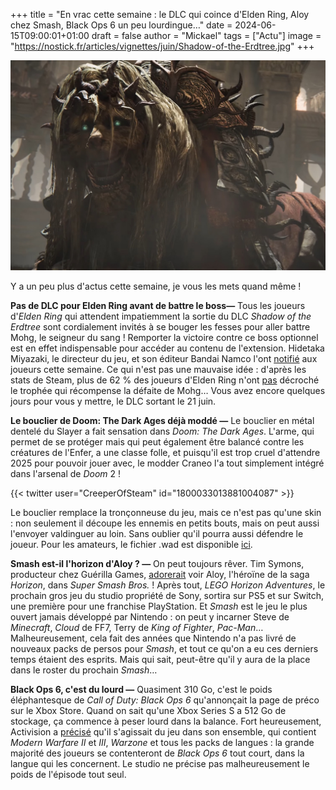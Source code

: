 +++
title = "En vrac cette semaine : le DLC qui coince d'Elden Ring, Aloy chez Smash, Black Ops 6 un peu lourdingue…"
date = 2024-06-15T09:00:01+01:00
draft = false
author = "Mickael"
tags = ["Actu"]
image = "https://nostick.fr/articles/vignettes/juin/Shadow-of-the-Erdtree.jpg"
+++

![Elden Ring: Shadow of the Erdtree](Shadow-of-the-Erdtree.jpg "Je vous jure ça fait pas mal les épines.")

Y a un peu plus d'actus cette semaine, je vous les mets quand même !

**Pas de DLC pour Elden Ring avant de battre le boss—** Tous les joueurs d'*Elden Ring* qui attendent impatiemment la sortie du DLC *Shadow of the Erdtree* sont cordialement invités à se bouger les fesses pour aller battre Mohg, le seigneur du sang ! Remporter la victoire contre ce boss optionnel est en effet indispensable pour accéder au contenu de l'extension. Hidetaka Miyazaki, le directeur du jeu, et son éditeur Bandai Namco l'ont [notifié](https://x.com/BandaiNamcoUS/status/1800330011171496440) aux joueurs cette semaine. Ce qui n'est pas une mauvaise idée : d'après les stats de Steam, plus de 62 % des joueurs d'Elden Ring n'ont [pas](https://x.com/CohhCarnage/status/1800313422535364790) décroché le trophée qui récompense la défaite de Mohg… Vous avez encore quelques jours pour vous y mettre, le DLC sortant le 21 juin.

**Le bouclier de Doom: The Dark Ages déjà moddé —** Le bouclier en métal dentelé du Slayer a fait sensation dans *Doom: The Dark Ages*. L'arme, qui permet de se protéger mais qui peut également être balancé contre les créatures de l'Enfer, a une classe folle, et puisqu'il est trop cruel d'attendre 2025 pour pouvoir jouer avec, le modder Craneo l'a tout simplement intégré dans l'arsenal de *Doom* 2 ! 

{{< twitter user="CreeperOfSteam" id="1800033013881004087" >}}

Le bouclier remplace la tronçonneuse du jeu, mais ce n'est pas qu'une skin : non seulement il découpe les ennemis en petits bouts, mais on peut aussi l'envoyer valdinguer au loin. Sans oublier qu'il pourra aussi défendre le joueur. Pour les amateurs, le fichier .wad est disponible [ici](https://x.com/CreeperOfSteam/status/1800033699867820402).

**Smash est-il l'horizon d'Aloy ? —** On peut toujours rêver. Tim Symons, producteur chez Guérilla Games, [adorerait](https://kotaku.com/horizon-lego-adventures-hands-on-ps5-nintendo-switch-1851535713) voir Aloy, l'héroïne de la saga *Horizon*, dans *Super Smash Bros.* ! Après tout, *LEGO Horizon Adventures*, le prochain gros jeu du studio propriété de Sony, sortira sur PS5 et sur Switch, une première pour une franchise PlayStation. Et *Smash* est le jeu le plus ouvert jamais développé par Nintendo : on peut y incarner Steve de *Minecraft*, *Cloud* de FF7, Terry de *King of Fighter*, *Pac-Man*… Malheureusement, cela fait des années que Nintendo n'a pas livré de nouveaux packs de persos pour *Smash*, et tout ce qu'on a eu ces derniers temps étaient des esprits. Mais qui sait, peut-être qu'il y aura de la place dans le roster du prochain *Smash*…

**Black Ops 6, c'est du lourd —** Quasiment 310 Go, c'est le poids éléphantesque de *Call of Duty: Black Ops 6* qu'annonçait la page de préco sur le Xbox Store. Quand on sait qu'une Xbox Series S a 512 Go de stockage, ça commence à peser lourd dans la balance. Fort heureusement, Activision a [précisé](https://x.com/CODUpdates/status/1800273804389941699) qu'il s'agissait du jeu dans son ensemble, qui contient *Modern Warfare II* et *III*, *Warzone* et tous les packs de langues : la grande majorité des joueurs se contenteront de *Black Ops 6* tout court, dans la langue qui les concernent. Le studio ne précise pas malheureusement le poids de l'épisode tout seul.